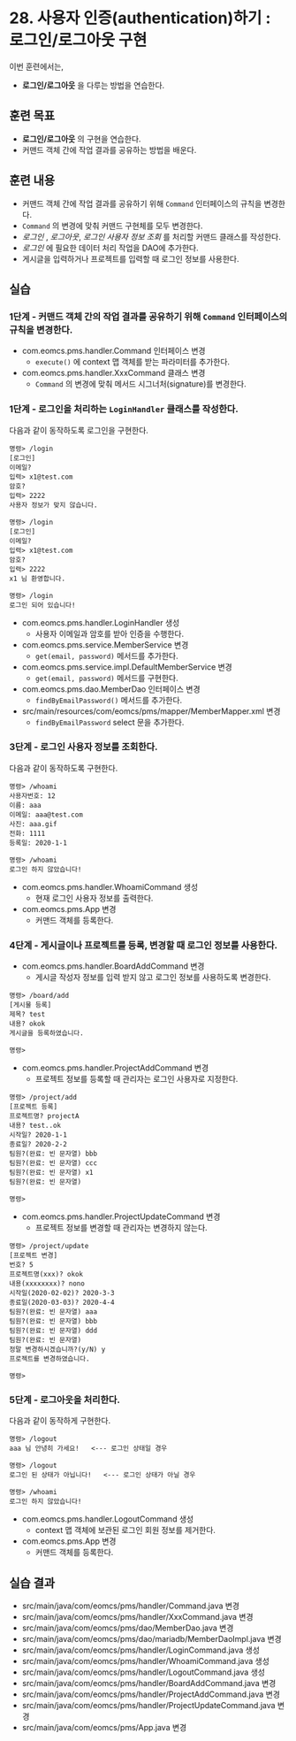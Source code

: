 # 28. 사용자 인증(authentication)하기 : 로그인/로그아웃 구현

이번 훈련에서는,
- **로그인/로그아웃** 을 다루는 방법을 연습한다.

## 훈련 목표
- **로그인/로그아웃** 의 구현을 연습한다.
- 커맨드 객체 간에 작업 결과를 공유하는 방법을 배운다.

## 훈련 내용
- 커맨드 객체 간에 작업 결과를 공유하기 위해 `Command` 인터페이스의 규칙을 변경한다.
- `Command` 의 변경에 맞춰 커맨드 구현체를 모두 변경한다.
- *로그인* , *로그아웃*, *로그인 사용자 정보 조회* 를 처리할 커맨드 클래스를 작성한다.
- *로그인* 에 필요한 데이터 처리 작업을 DAO에 추가한다.
- 게시글을 입력하거나 프로젝트를 입력할 때 로그인 정보를 사용한다.

## 실습

### 1단계 - 커맨드 객체 간의 작업 결과를 공유하기 위해 `Command` 인터페이스의 규칙을 변경한다.

- com.eomcs.pms.handler.Command 인터페이스 변경
  - `execute()` 에 context 맵 객체를 받는 파라미터를 추가한다.
- com.eomcs.pms.handler.XxxCommand 클래스 변경
  - `Command` 의 변경에 맞춰 메서드 시그너처(signature)를 변경한다.


### 1단계 - 로그인을 처리하는 `LoginHandler` 클래스를 작성한다.

다음과 같이 동작하도록 로그인을 구현한다.
```
명령> /login
[로그인]
이메일? 
입력> x1@test.com
암호? 
입력> 2222
사용자 정보가 맞지 않습니다.

명령> /login
[로그인]
이메일? 
입력> x1@test.com
암호? 
입력> 2222
x1 님 환영합니다.

명령> /login
로그인 되어 있습니다!

```

- com.eomcs.pms.handler.LoginHandler 생성
  - 사용자 이메일과 암호를 받아 인증을 수행한다.
- com.eomcs.pms.service.MemberService 변경
  - `get(email, password)` 메서드를 추가한다.
- com.eomcs.pms.service.impl.DefaultMemberService 변경
  - `get(email, password)` 메서드를 구현한다.  
- com.eomcs.pms.dao.MemberDao 인터페이스 변경  
  - `findByEmailPassword()` 메서드를 추가한다.
- src/main/resources/com/eomcs/pms/mapper/MemberMapper.xml 변경
  - `findByEmailPassword` select 문을 추가한다.



### 3단계 - 로그인 사용자 정보를 조회한다.

다음과 같이 동작하도록 구현한다.
```
명령> /whoami
사용자번호: 12
이름: aaa
이메일: aaa@test.com
사진: aaa.gif
전화: 1111
등록일: 2020-1-1

명령> /whoami
로그인 하지 않았습니다!
```

- com.eomcs.pms.handler.WhoamiCommand 생성
  - 현재 로그인 사용자 정보를 출력한다.
- com.eomcs.pms.App 변경
  - 커맨드 객체를 등록한다.


### 4단계 - 게시글이나 프로젝트를 등록, 변경할 때 로그인 정보를 사용한다.

- com.eomcs.pms.handler.BoardAddCommand 변경
  - 게시글 작성자 정보를 입력 받지 않고 로그인 정보를 사용하도록 변경한다.
```
명령> /board/add
[게시물 등록]
제목? test
내용? okok
게시글을 등록하였습니다.

명령>
```

- com.eomcs.pms.handler.ProjectAddCommand 변경
  - 프로젝트 정보를 등록할 때 관리자는 로그인 사용자로 지정한다.
```
명령> /project/add
[프로젝트 등록]
프로젝트명? projectA
내용? test..ok
시작일? 2020-1-1
종료일? 2020-2-2
팀원?(완료: 빈 문자열) bbb
팀원?(완료: 빈 문자열) ccc
팀원?(완료: 빈 문자열) x1
팀원?(완료: 빈 문자열)

명령>
```

- com.eomcs.pms.handler.ProjectUpdateCommand 변경
  - 프로젝트 정보를 변경할 때 관리자는 변경하지 않는다.
```
명령> /project/update
[프로젝트 변경]
번호? 5
프로젝트명(xxx)? okok
내용(xxxxxxxx)? nono
시작일(2020-02-02)? 2020-3-3
종료일(2020-03-03)? 2020-4-4
팀원?(완료: 빈 문자열) aaa
팀원?(완료: 빈 문자열) bbb
팀원?(완료: 빈 문자열) ddd
팀원?(완료: 빈 문자열)
정말 변경하시겠습니까?(y/N) y
프로젝트를 변경하였습니다.

명령>
```

### 5단계 - 로그아웃을 처리한다.

다음과 같이 동작하게 구현한다.
```
명령> /logout
aaa 님 안녕히 가세요!   <--- 로그인 상태일 경우

명령> /logout
로그인 된 상태가 아닙니다!   <--- 로그인 상태가 아닐 경우

명령> /whoami
로그인 하지 않았습니다!
```

- com.eomcs.pms.handler.LogoutCommand 생성
  - context 맵 객체에 보관된 로그인 회원 정보를 제거한다.
- com.eomcs.pms.App 변경
  - 커맨드 객체를 등록한다.


## 실습 결과
- src/main/java/com/eomcs/pms/handler/Command.java 변경
- src/main/java/com/eomcs/pms/handler/XxxCommand.java 변경
- src/main/java/com/eomcs/pms/dao/MemberDao.java 변경
- src/main/java/com/eomcs/pms/dao/mariadb/MemberDaoImpl.java 변경
- src/main/java/com/eomcs/pms/handler/LoginCommand.java 생성
- src/main/java/com/eomcs/pms/handler/WhoamiCommand.java 생성
- src/main/java/com/eomcs/pms/handler/LogoutCommand.java 생성
- src/main/java/com/eomcs/pms/handler/BoardAddCommand.java 변경
- src/main/java/com/eomcs/pms/handler/ProjectAddCommand.java 변경
- src/main/java/com/eomcs/pms/handler/ProjectUpdateCommand.java 변경
- src/main/java/com/eomcs/pms/App.java 변경
